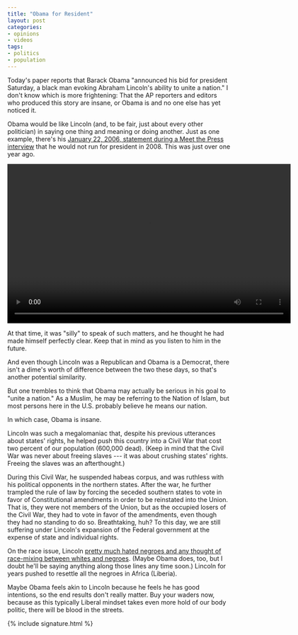 ```yaml
---
title: "Obama for Resident"
layout: post
categories:
- opinions
- videos
tags:
- politics
- population
---
```


Today's paper reports that Barack Obama "announced his bid for president Saturday, a black man evoking Abraham Lincoln's ability to unite a nation." I don't know which is more frightening: That the AP reporters and editors who produced this story are insane, or Obama is and no one else has yet noticed it.

Obama would be like Lincoln (and, to be fair, just about every other politician) in saying one thing and meaning or doing another. Just as one example, there's his [January 22, 2006, statement during a Meet the Press interview](https://www.nbcnews.com/id/wbna10909406) that he would not run for president in 2008. This was just over one year ago.

<video width="640" height="360" src="https://www.glockspiel.com/grus/2006-barack-hussein-obama.mp4" controls></video>

At that time, it was "silly" to speak of such matters, and he thought he had made himself perfectly clear. Keep that in mind as you listen to him in the future.

And even though Lincoln was a Republican and Obama is a Democrat, there isn't a dime's worth of difference between the two these days, so that's another potential similarity.

But one trembles to think that Obama may actually be serious in his goal to "unite a nation." As a Muslim, he may be referring to the Nation of Islam, but most persons here in the U.S. probably believe he means our nation.

In which case, Obama is insane.

Lincoln was such a megalomaniac that, despite his previous utterances about states' rights, he helped push this country into a Civil War that cost two percent of our population (600,000 dead). (Keep in mind that the Civil War was never about freeing slaves --- it was about crushing states' rights. Freeing the slaves was an afterthought.)

During this Civil War, he suspended habeas corpus, and was ruthless with his political opponents in the northern states. After the war, he further trampled the rule of law by forcing the seceded southern states to vote in favor of Constitutional amendments in order to be reinstated into the Union. That is, they were not members of the Union, but as the occupied losers of the Civil War, they had to vote in favor of the amendments, even though they had no standing to do so. Breathtaking, huh? To this day, we are still suffering under Lincoln's expansion of the Federal government at the expense of state and individual rights.

On the race issue, Lincoln [pretty much hated negroes and any thought of race-mixing between whites and negroes](https://www.ihr.org/jhr/v13/v13n5p-4_Morgan.html). (Maybe Obama does, too, but I doubt he'll be saying anything along those lines any time soon.) Lincoln for years pushed to resettle all the negroes in Africa (Liberia).

Maybe Obama feels akin to Lincoln because he feels he has good intentions, so the end results don't really matter. Buy your waders now, because as this typically Liberal mindset takes even more hold of our body politic, there will be blood in the streets.

{% include signature.html %}
